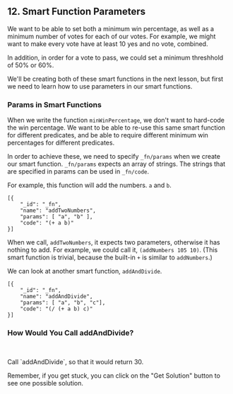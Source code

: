 ## 12. Smart Function Parameters

We want to be able to set both a minimum win percentage, as well as a minimum number of votes for each of our votes. For example, we might want to make every vote have at least 10 yes and no vote, combined. 

In addition, in order for a vote to pass, we could set a minimum threshhold of 50% or 60%. 

We'll be creating both of these smart functions in the next lesson, but first we need to learn how to use parameters in our smart functions. 

### Params in Smart Functions
When we write the function `minWinPercentage`, we don't want to hard-code the win percentage. We want to be able to re-use this same smart function for different predicates, and be able to require different minimum win percentages for different predicates. 

In order to achieve these, we need to specify `_fn/params` when we create our smart function. 
`_fn/params` expects an array of strings. The strings that are specified in params can be used in `_fn/code`. 

For example, this function will add the numbers. `a` and `b`.

```
[{
    "_id": "_fn",
    "name": "addTwoNumbers",
    "params": [ "a", "b" ],
    "code": "(+ a b)"
}]
```

When we call, `addTwoNumbers`, it expects two parameters, otherwise it has nothing to add. For example, we could call it, `(addNumbers 105 10)`. (This smart function is trivial, because the built-in `+` is similar to `addNumbers`.)

We can look at another smart function, `addAndDivide`. 

```
[{
    "_id": "_fn",
    "name": "addAndDivide",
    "params": [ "a", "b", "c"],
    "code": "(/ (+ a b) c)"
}]
```

<div class="challenge">
<h3>How Would You Call addAndDivide?</h3>
<br/>
<p>Call `addAndDivide`, so that it would return 30.</p>
<p>Remember, if you get stuck, you can click on the "Get Solution" button to see one possible solution.</p>
</div>
<br/>
<br/>
